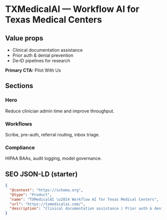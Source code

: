 # TXMedicalAI — Workflow AI for Texas Medical Centers
## Value props
- Clinical documentation assistance
- Prior auth & denial prevention
- De‑ID pipelines for research

**Primary CTA:** Pilot With Us

## Sections
### Hero
Reduce clinician admin time and improve throughput.

### Workflows
Scribe, pre-auth, referral routing, inbox triage.

### Compliance
HIPAA BAAs, audit logging, model governance.

## SEO JSON-LD (starter)
```json
{
  "@context": "https://schema.org",
  "@type": "Product",
  "name": "TXMedicalAI \u2014 Workflow AI for Texas Medical Centers",
  "url": "https://txmedicalai.com/",
  "description": "Clinical documentation assistance | Prior auth & denial prevention | De\u2011ID pipelines for research"
}
```
